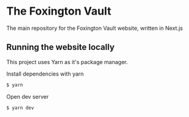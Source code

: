 # The Foxington Vault

The main repository for the Foxington Vault website, written in Next.js

## Running the website locally

This project uses Yarn as it's package manager.

Install dependencies with yarn

```bash
$ yarn
```

Open dev server

```bash
$ yarn dev
```
